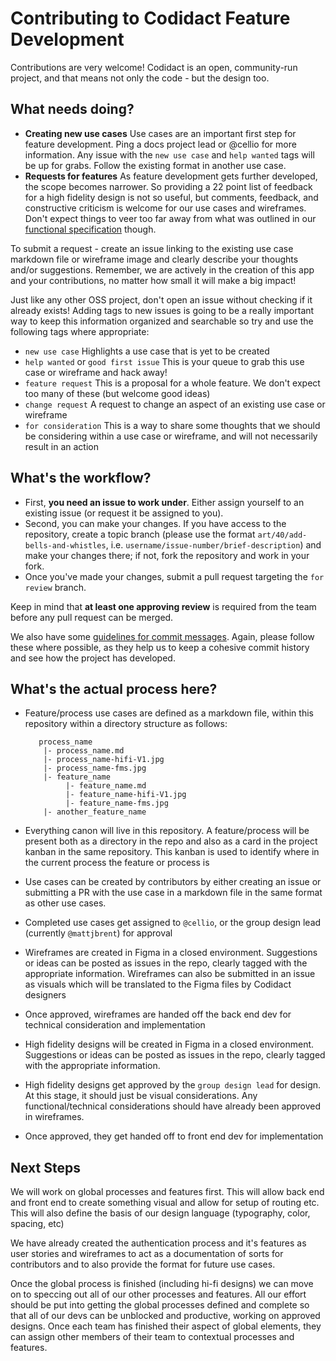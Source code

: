 # Contributing to Codidact Feature Development
Contributions are very welcome! Codidact is an open, community-run project, and that means not only the code - but the design too.

## What needs doing?
 - **Creating new use cases** Use cases are an important first step for feature development. Ping a docs project lead or @cellio for more information. Any issue with the `new use case` and `help wanted` tags will be up for grabs. Follow the existing format in another use case.
 - **Requests for features** As feature development gets further developed, the scope becomes narrower. So providing a 22 point list of feedback for a high fidelity design is not so useful, but comments, feedback, and constructive criticism is welcome for our use cases and wireframes. Don't expect things to veer too far away from what was outlined in our [functional specification](https://github.com/codidact/docs/wiki/Functional-Specification) though.

To submit a request - create an issue linking to the existing use case markdown file or wireframe image and clearly describe your thoughts and/or suggestions. Remember, we are actively in the creation of this app and your contributions, no matter how small it will make a big impact!

Just like any other OSS project, don't open an issue without checking if it already exists! Adding tags to new issues is going to be a really important way to keep this information organized and searchable so try and use the following tags where appropriate:

* `new use case` Highlights a use case that is yet to be created
* `help wanted` or `good first issue` This is your queue to grab this use case or wireframe and hack away!
* `feature request` This is a proposal for a whole feature. We don't expect too many of these (but welcome good ideas)
* `change request` A request to change an aspect of an existing use case or wireframe
* `for consideration` This is a way to share some thoughts that we should be considering within a use case or wireframe, and will not necessarily result in an action

## What's the workflow?
 * First, **you need an issue to work under**. Either assign yourself to an existing issue (or request it be assigned to you).
 * Second, you can make your changes. If you have access to the repository, create a topic branch (please use the format
   `art/40/add-bells-and-whistles`, i.e. `username/issue-number/brief-description`) and make your changes there; if not, fork the repository and work in your fork.
 * Once you've made your changes, submit a pull request targeting the `for review` branch.

Keep in mind that **at least one approving review** is required from the team before
any pull request can be merged.

We also have some [guidelines for commit messages](https://github.com/codidact/core/wiki/Committing-guidelines). Again, please follow these where possible, as they help us to keep a cohesive commit history and see how the project has developed.

## What's the actual process here?


* Feature/process use cases are defined as a markdown file, within this repository within a directory structure as follows:

         process_name 
          |- process_name.md
          |- process_name-hifi-V1.jpg
          |- process_name-fms.jpg
          |- feature_name
               |- feature_name.md
               |- feature_name-hifi-V1.jpg
               |- feature_name-fms.jpg
          |- another_feature_name

* Everything canon will live in this repository. A feature/process will be present both as a directory in the repo and also as a card in the project kanban in the same repository. This kanban is used to identify where in the current process the feature or process is

* Use cases can be created by contributors by either creating an issue or submitting a PR with the use case in a markdown file in the same format as other use cases.

* Completed use cases get assigned to `@cellio`, or the group design lead (currently `@mattjbrent`) for approval

* Wireframes are created in Figma in a closed environment. Suggestions or ideas can be posted as issues in the repo, clearly tagged with the appropriate information. Wireframes can also be submitted in an issue as visuals which will be translated to the Figma files by Codidact designers

* Once approved, wireframes are handed off the back end dev for technical consideration and implementation

* High fidelity designs will be created in Figma in a closed environment. Suggestions or ideas can be posted as issues in the repo, clearly tagged with the appropriate information.

* High fidelity designs get approved by the `group design lead` for design. At this stage, it should just be visual considerations. Any functional/technical considerations should have already been approved in wireframes.

* Once approved, they get handed off to front end dev for implementation

## Next Steps
We will work on global processes and features first. This will allow back end and front end to create something visual and allow for setup of routing etc. This will also define the basis of our design language (typography, color, spacing, etc)

We have already created the authentication process and it's features as user stories and wireframes to act as a documentation of sorts for contributors and to also provide the format for future use cases.

Once the global process is finished (including hi-fi designs) we can move on to speccing out all of our other processes and features. All our effort should be put into getting the global processes defined and complete so that all of our devs can be unblocked and productive, working on approved designs. Once each team has finished their aspect of global elements, they can assign other members of their team to contextual processes and features.
